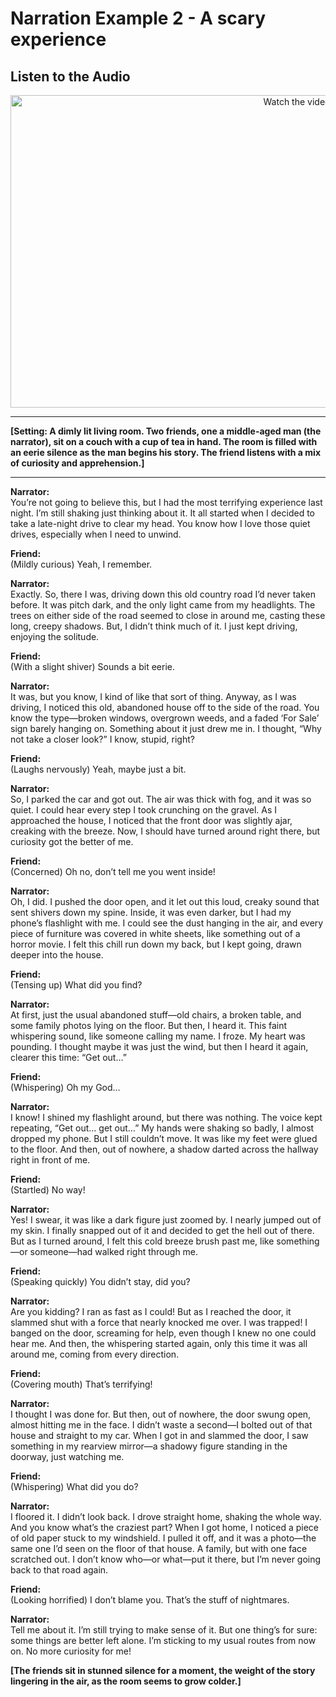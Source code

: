 # Narration Example 2 - A scary experience

## Listen to the Audio 
 <p align="center">
  <a href="https://www.youtube.com/watch?v=q3B9MkjRSpE" target="_blank">
    <img src="https://img.youtube.com/vi/q3B9MkjRSpE/hqdefault.jpg" alt="Watch the video" width="900" height="500">
  </a>
</p>

---

**[Setting: A dimly lit living room. Two friends, one a middle-aged man (the narrator), sit on a couch with a cup of tea in hand. The room is filled with an eerie silence as the man begins his story. The friend listens with a mix of curiosity and apprehension.]**

---

**Narrator:**  
You’re not going to believe this, but I had the most terrifying experience last night. I’m still shaking just thinking about it. It all started when I decided to take a late-night drive to clear my head. You know how I love those quiet drives, especially when I need to unwind.

**Friend:**  
(Mildly curious) Yeah, I remember.

**Narrator:**  
Exactly. So, there I was, driving down this old country road I’d never taken before. It was pitch dark, and the only light came from my headlights. The trees on either side of the road seemed to close in around me, casting these long, creepy shadows. But, I didn’t think much of it. I just kept driving, enjoying the solitude.

**Friend:**  
(With a slight shiver) Sounds a bit eerie.

**Narrator:**  
It was, but you know, I kind of like that sort of thing. Anyway, as I was driving, I noticed this old, abandoned house off to the side of the road. You know the type—broken windows, overgrown weeds, and a faded ‘For Sale’ sign barely hanging on. Something about it just drew me in. I thought, “Why not take a closer look?” I know, stupid, right?

**Friend:**  
(Laughs nervously) Yeah, maybe just a bit.

**Narrator:**  
So, I parked the car and got out. The air was thick with fog, and it was so quiet. I could hear every step I took crunching on the gravel. As I approached the house, I noticed that the front door was slightly ajar, creaking with the breeze. Now, I should have turned around right there, but curiosity got the better of me.

**Friend:**  
(Concerned) Oh no, don’t tell me you went inside!

**Narrator:**  
Oh, I did. I pushed the door open, and it let out this loud, creaky sound that sent shivers down my spine. Inside, it was even darker, but I had my phone’s flashlight with me. I could see the dust hanging in the air, and every piece of furniture was covered in white sheets, like something out of a horror movie. I felt this chill run down my back, but I kept going, drawn deeper into the house.

**Friend:**  
(Tensing up) What did you find?

**Narrator:**  
At first, just the usual abandoned stuff—old chairs, a broken table, and some family photos lying on the floor. But then, I heard it. This faint whispering sound, like someone calling my name. I froze. My heart was pounding. I thought maybe it was just the wind, but then I heard it again, clearer this time: “Get out…”

**Friend:**  
(Whispering) Oh my God…

**Narrator:**  
I know! I shined my flashlight around, but there was nothing. The voice kept repeating, “Get out… get out…” My hands were shaking so badly, I almost dropped my phone. But I still couldn’t move. It was like my feet were glued to the floor. And then, out of nowhere, a shadow darted across the hallway right in front of me.

**Friend:**  
(Startled) No way!

**Narrator:**  
Yes! I swear, it was like a dark figure just zoomed by. I nearly jumped out of my skin. I finally snapped out of it and decided to get the hell out of there. But as I turned around, I felt this cold breeze brush past me, like something—or someone—had walked right through me.

**Friend:**  
(Speaking quickly) You didn’t stay, did you?

**Narrator:**  
Are you kidding? I ran as fast as I could! But as I reached the door, it slammed shut with a force that nearly knocked me over. I was trapped! I banged on the door, screaming for help, even though I knew no one could hear me. And then, the whispering started again, only this time it was all around me, coming from every direction.

**Friend:**  
(Covering mouth) That’s terrifying!

**Narrator:**  
I thought I was done for. But then, out of nowhere, the door swung open, almost hitting me in the face. I didn’t waste a second—I bolted out of that house and straight to my car. When I got in and slammed the door, I saw something in my rearview mirror—a shadowy figure standing in the doorway, just watching me.

**Friend:**  
(Whispering) What did you do?

**Narrator:**  
I floored it. I didn’t look back. I drove straight home, shaking the whole way. And you know what’s the craziest part? When I got home, I noticed a piece of old paper stuck to my windshield. I pulled it off, and it was a photo—the same one I’d seen on the floor of that house. A family, but with one face scratched out. I don’t know who—or what—put it there, but I’m never going back to that road again.

**Friend:**  
(Looking horrified) I don’t blame you. That’s the stuff of nightmares.

**Narrator:**  
Tell me about it. I’m still trying to make sense of it. But one thing’s for sure: some things are better left alone. I’m sticking to my usual routes from now on. No more curiosity for me!

**[The friends sit in stunned silence for a moment, the weight of the story lingering in the air, as the room seems to grow colder.]**

